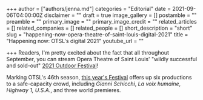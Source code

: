 +++
author = ["authors/jenna.md"]
categories = "Editorial"
date = 2021-09-06T04:00:00Z
disclaimer = ""
draft = true
image_gallery = []
postamble = ""
preamble = ""
primary_image = ""
primary_image_credit = ""
related_articles = []
related_companies = []
related_people = []
short_description = "short"
slug = "happening-now-opera-theatre-of-saint-louis-digital-2021"
title = "Happening now: OTSL's digital 2021"
youtube_url = ""

+++
Readers, I'm pretty excited about the fact that all throughout September, you can stream Opera Theatre of Saint Louis' "wildly successful and sold-out" [2021 Outdoor Festival](https://opera-stl.org/streaming)!

Marking OTSL's 46th season, [this year's Festival](https://opera-stl.org/streaming) offers up six productions to a safe-capacity crowd, including _Gianni Schicchi_, _La voix humaine_, _Highway 1, U.S.A._, and three world premieres.